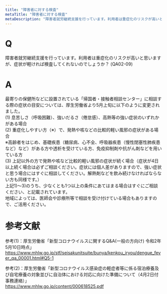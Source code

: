 ```yaml
---
title: "障害者に対する検査"
metaTitle: "障害者に対する検査"
metaDescription: "障害者就労継続支援を行っています。利用者は重症化のリスクが高いと思いますが、症状が軽ければ検査してくれないのでしょうか？"
---
```


# Q
障害者就労継続支援を行っています。利用者は重症化のリスクが高いと思いますが、症状が軽ければ検査してくれないのでしょうか？
(QA02-09)
​
# A
最寄りの保健所などに設置されている「帰国者・接触者相談センター」に相談する際の症状の目安については、厚生労働省より5月上旬に以下のように変更されました。  
(1) 息苦しさ（呼吸困難）、強いだるさ（倦怠感）、高熱等の強い症状のいずれかがある場合  
(2) 重症化しやすい方（※）で、発熱や咳などの比較的軽い風邪の症状がある場合  
※高齢者をはじめ、基礎疾患（糖尿病、心不全、呼吸器疾患（慢性閉塞性肺疾患など）など）がある方や透析を受けている方、免疫抑制剤や抗がん剤などを用いている方  
(3) 上記以外の方で発熱や咳など比較的軽い風邪の症状が続く場合（症状が4日以上続く場合は必ずご相談ください。症状には個人差がありますので、強い症状と思う場合にはすぐに相談してください。解熱剤などを飲み続けなければならない方も同様です。）  
上記1)〜3)のうち、少なくとも1つ以上の条件にあてはまる場合はすぐにご相談ください、と記載されています。  
地域によっては、医師会や診療所等で相談を受け付けている場合もありますので、ご活用ください。

# 参考文献
参考(1)：厚生労働省「新型コロナウイルスに関するQ&A(一般の方向け) 令和2年5月10日時点」  
https://www.mhlw.go.jp/stf/seisakunitsuite/bunya/kenkou_iryou/dengue_fever_qa_00001.html#Q5-1

参考(2)：厚生労働省「新型コロナウイルス感染症の軽症者等に係る宿泊療養及び自宅療養の対象並びに自治体における対応に向けた準備について（4月2日付事務連絡）」  
https://www.mhlw.go.jp/content/000618525.pdf